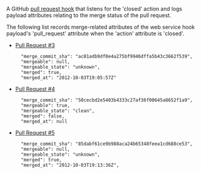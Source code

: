 A GitHub [pull request hook](http://developer.github.com/v3/repos/hooks/) that listens for the 'closed' action and logs payload attributes relating to the merge status of the pull request.

The following list records merge-related attributes of the web service hook payload's 'pull_request' attribute when the 'action' attribute is 'closed'.

* [Pull Request #3](https://github.com/repeatingbeats/pull-request-hook/pull/3)

        "merge_commit_sha": "ac01adb9df0e4a275bf9946dffa5b43c3662f539",
        "mergeable": null,  
        "mergeable_state": "unknown",
        "merged": true,
        "merged_at": "2012-10-03T19:05:57Z" 

* [Pull Request #4](https://github.com/repeatingbeats/pull-request-hook/pull/4)

        "merge_commit_sha": "50cecbd2e5403b4333c27af36f00645a8652f1a9",
        "mergeable": true,
        "mergeable_state": "clean",
        "merged": false,
        "merged_at": null

* [Pull Request #5](https://github.com/repeatingbeats/pull-request-hook/pull/5)

        "merge_commit_sha": "85dabf61ce9b988aca24b65348feea1cd688ce53",
        "mergeable": null,
        "mergeable_state": "unknown",
        "merged": true,
        "merged_at": "2012-10-03T19:13:36Z",
